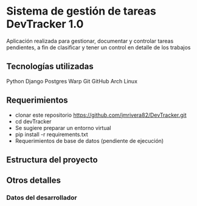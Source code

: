 
# Sistema de gestión de tareas DevTracker 1.0

Aplicación realizada para gestionar, documentar y controlar tareas pendientes, a fin de clasificar y tener un control en detalle de los trabajos

## Tecnologías utilizadas

Python
Django
Postgres
Warp
Git
GitHub
Arch Linux

## Requerimientos

* clonar este repositorio https://github.com/jmrivera82/DevTracker.git
* cd devTracker
* Se sugiere preparar un entorno virtual
* pip install -r requirements.txt 
* Requerimientos de base de datos (pendiente de ejecución) 

## Estructura del proyecto

## Otros detalles

### Datos del desarrollador 
